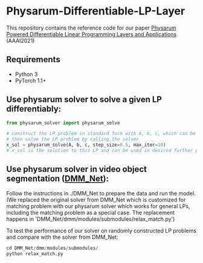 # Physarum-Differentiable-LP-Layer
This repository contains the reference code for our paper [Physarum Powered Differentiable Linear Programming Layers and Applications](https://ojs.aaai.org/index.php/AAAI/article/view/17081) (AAAI2021)

## Requirements
* Python 3
* PyTorch 1.1+

## Use physarum solver to solve a given LP differentiably:
```python
from physarum_solver import physarum_solve

# construct the LP problem in standard form with A, b, c, which can be from either constant or output of some deep network
# then solve the LP problem by calling the solver
x_sol = physarum_solve(A, b, c, step_size=0.5, max_iter=10)
# x_sol is the solution to this LP and can be used in desired further processing
```

## Use physarum solver in video object segmentation ([DMM_Net](https://github.com/ZENGXH/DMM_Net)):
Follow the instructions in ./DMM_Net to prepare the data and run the model. 
(We replaced the original solver from DMM_Net which is customized for matching problem with our physarum solver which works for general LPs, including the matching problem as a special case. The replacement happens in 'DMM_Net/dmm/modules/submodules/relax_match.py')


To test the performance of our solver on randomly constructed LP problems and compare with the solver from DMM_Net:
```python
cd DMM_Net/dmm/modules/submodules/
python relax_match.py
```


